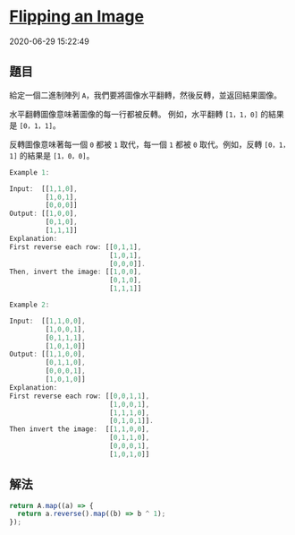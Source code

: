# [Flipping an Image](https://leetcode.com/problems/flipping-an-image/)

2020-06-29 15:22:49

## 題目

給定一個二進制陣列 `A`，我們要將圖像水平翻轉，然後反轉，並返回結果圖像。

水平翻轉圖像意味著圖像的每一行都被反轉。 例如，水平翻轉 `[1，1，0]` 的結果是 `[0，1，1]`。

反轉圖像意味著每一個 `0` 都被 `1` 取代，每一個 `1` 都被 `0` 取代。例如，反轉 `[0，1，1]` 的結果是 `[1，0，0]`。

```jsx
Example 1:

Input:  [[1,1,0],
         [1,0,1],
         [0,0,0]]
Output: [[1,0,0],
         [0,1,0],
         [1,1,1]]
Explanation:
First reverse each row: [[0,1,1],
                         [1,0,1],
                         [0,0,0]].
Then, invert the image: [[1,0,0],
                         [0,1,0],
                         [1,1,1]]

Example 2:

Input:  [[1,1,0,0],
         [1,0,0,1],
         [0,1,1,1],
         [1,0,1,0]]
Output: [[1,1,0,0],
         [0,1,1,0],
         [0,0,0,1],
         [1,0,1,0]]
Explanation:
First reverse each row: [[0,0,1,1],
                         [1,0,0,1],
                         [1,1,1,0],
                         [0,1,0,1]].
Then invert the image:  [[1,1,0,0],
                         [0,1,1,0],
                         [0,0,0,1],
                         [1,0,1,0]]
```

## 解法

```jsx
return A.map((a) => {
  return a.reverse().map((b) => b ^ 1);
});
```